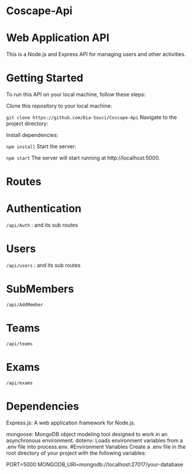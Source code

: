# Coscape-Api
# Web Application API
This is a Node.js and Express API for managing users and other activities.

# Getting Started
To run this API on your local machine, follow these steps:

Clone this repository to your local machine:

`git clone https://github.com/Dia-Souci/Coscape-Api`
Navigate to the project directory:

Install dependencies:

`npm install`
Start the server:

`npm start`
The server will start running at http://localhost:5000.

# Routes
# Authentication
`/api/Auth` : and its sub routes
# Users
`/api/users` :  and its sub routes
# SubMembers
`/api/AddMember`
# Teams
`/api/teams`
# Exams
`/api/exams`
# Dependencies
Express.js: A web application framework for Node.js.

mongoose: MongoDB object modeling tool designed to work in an asynchronous environment.
dotenv: Loads environment variables from a .env file into process.env.
#Environment Variables
Create a .env file in the root directory of your project with the following variables:

PORT=5000
MONGODB_URI=mongodb://localhost:27017/your-database

